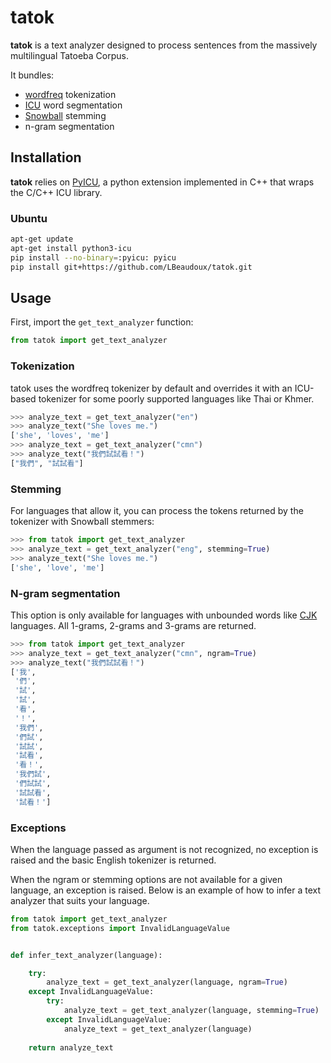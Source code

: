 # tatok

**tatok** is a text analyzer designed to process sentences from the massively multilingual Tatoeba Corpus. 

It bundles:
- [wordfreq](https://github.com/rspeer/wordfreq) tokenization
- [ICU](https://icu.unicode.org/) word segmentation
- [Snowball](https://snowballstem.org) stemming
- n-gram segmentation

## Installation
  
**tatok** relies on [PyICU](https://gitlab.pyicu.org/main/pyicu), a python extension implemented in C++ that wraps the C/C++ ICU library.

### Ubuntu

```sh
apt-get update
apt-get install python3-icu
pip install --no-binary=:pyicu: pyicu
pip install git+https://github.com/LBeaudoux/tatok.git
```

## Usage

First, import the `get_text_analyzer` function:

```python
from tatok import get_text_analyzer
```

### Tokenization

tatok uses the wordfreq tokenizer by default and overrides it with an ICU-based tokenizer for some poorly supported languages like Thai or Khmer.

```python
>>> analyze_text = get_text_analyzer("en")
>>> analyze_text("She loves me.")
['she', 'loves', 'me']
>>> analyze_text = get_text_analyzer("cmn")
>>> analyze_text("我們試試看！")
["我們", "試試看"]
```

### Stemming

For languages that allow it, you can process the tokens returned by the tokenizer with Snowball stemmers:

```python
>>> from tatok import get_text_analyzer
>>> analyze_text = get_text_analyzer("eng", stemming=True)
>>> analyze_text("She loves me.")
['she', 'love', 'me']
```

### N-gram segmentation

This option is only available for languages with unbounded words like [CJK](https://en.wikipedia.org/wiki/CJK_characters) languages. All 1-grams, 2-grams and 3-grams are returned.

```python
>>> from tatok import get_text_analyzer
>>> analyze_text = get_text_analyzer("cmn", ngram=True)
>>> analyze_text("我們試試看！")
['我',
 '們',
 '試',
 '試',
 '看',
 '！',
 '我們',
 '們試',
 '試試',
 '試看',
 '看！',
 '我們試',
 '們試試',
 '試試看',
 '試看！']
```

### Exceptions

When the language passed as argument is not recognized, no exception is raised and the basic English tokenizer is returned. 

When the ngram or stemming options are not available for a given language, an exception is raised. Below is an example of how to infer a text analyzer that suits your language.

```python
from tatok import get_text_analyzer
from tatok.exceptions import InvalidLanguageValue


def infer_text_analyzer(language):

    try:
        analyze_text = get_text_analyzer(language, ngram=True)
    except InvalidLanguageValue:
        try:
            analyze_text = get_text_analyzer(language, stemming=True)
        except InvalidLanguageValue:
            analyze_text = get_text_analyzer(language)
    
    return analyze_text

```